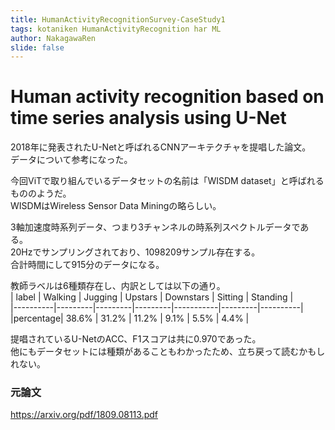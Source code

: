 ```yaml
---
title: HumanActivityRecognitionSurvey-CaseStudy1
tags: kotaniken HumanActivityRecognition har ML
author: NakagawaRen
slide: false
---
```

# Human activity recognition based on time series analysis using U-Net
2018年に発表されたU-Netと呼ばれるCNNアーキテクチャを提唱した論文。  
データについて参考になった。  

今回ViTで取り組んでいるデータセットの名前は「WISDM dataset」と呼ばれるもののようだ。  
WISDMはWireless Sensor Data Miningの略らしい。  

3軸加速度時系列データ、つまり3チャンネルの時系列スペクトルデータである。  
20Hzでサンプリングされており、1098209サンプル存在する。  
合計時間にして915分のデータになる。  

教師ラベルは6種類存在し、内訳としては以下の通り。  
|  label   | Walking | Jugging | Upstars | Downstars | Sitting | Standing |  
|----------|---------|---------|---------|-----------|---------|----------|  
|percentage| 38.6%   | 31.2%   | 11.2%   | 9.1%      | 5.5%    | 4.4%     |  

提唱されているU-NetのACC、F1スコアは共に0.970であった。  
他にもデータセットには種類があることもわかったため、立ち戻って読むかもしれない。  

### 元論文
https://arxiv.org/pdf/1809.08113.pdf  
